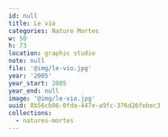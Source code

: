 ```yaml
---
id: null
title: Le vio
categories: Nature Mortes
w: 50
h: 73
location: graphic studio
note: null
file: '@img/le-vio.jpg'
year: '2005'
year_start: 2005
year_end: null
image: '@img/le-vio.jpg'
uuid: 8b56cb06-0fda-447e-a9fc-376d26febec3
collections:
  - natures-mortes
---
```


